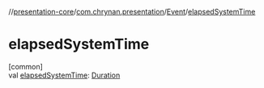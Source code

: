 //[presentation-core](../../../index.md)/[com.chrynan.presentation](../index.md)/[Event](index.md)/[elapsedSystemTime](elapsed-system-time.md)

# elapsedSystemTime

[common]\
val [elapsedSystemTime](elapsed-system-time.md): [Duration](https://kotlinlang.org/api/latest/jvm/stdlib/kotlin.time/-duration/index.html)
